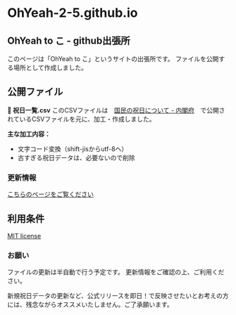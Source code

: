 # OhYeah-2-5.github.io

## OhYeah to こ - github出張所

このページは「OhYeah to こ」というサイトの出張所です。
ファイルを公開する場所として作成しました。

## 公開ファイル

**🎌 祝日一覧.csv**
このCSVファイルは　[国民の祝日について - 内閣府](https://www8.cao.go.jp/chosei/shukujitsu/gaiyou.html)　で公開されているCSVファイルを元に、加工・作成しました。

**主な加工内容：**

- 文字コード変換（shift-jisからutf-8へ）
- 古すぎる祝日データは、必要ないので削除

### 更新情報

[こちらのページをご覧ください](https://ohyeah-2-5.github.io/)

## 利用条件

[MIT license](https://opensource.org/license/mit)

### お願い

ファイルの更新は半自動で行う予定です。
更新情報をご確認の上、ご利用ください。

新規祝日データの更新など、公式リリースを即日！で反映させたいとお考えの方には、残念ながらオススメいたしません。ご了承願います。
